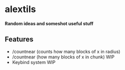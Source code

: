 # alextils
#### Random ideas and someshot useful stuff

## Features
- /countnear <block> <radius> (counts how many blocks of x in radius)
- /countnear <block> (how many blocks of x in chunk) WIP
- Keybind system WIP
